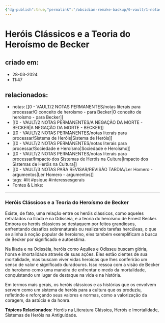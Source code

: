 ```yaml
---
{"dg-publish":true,"permalink":"/obsidian-remake-backup/0-vault/1-notas-literais/filosofia/herois-classicos-e-a-teoria-do-heroismo-de-becker/","tags":["lit","psique","interessesgerais"],"dgHomeLink":true,"dgShowLocalGraph":true,"dgShowFileTree":true,"noteIcon":""}
---
```


# Heróis Clássicos e a Teoria do Heroísmo de Becker

## criado em: 
- 28-03-2024
- 11:47
## relacionados:
- notas: [[0 - VAULT/2 NOTAS PERMANENTES/notas literais para processar/O conceito de heroísmo - para Becker\|O conceito de heroísmo - para Becker]]
- [[0 - VAULT/2 NOTAS PERMANENTES/A NEGAÇÃO DA MORTE - BECKER\|A NEGAÇÃO DA MORTE - BECKER]]
- [[0 - VAULT/2 NOTAS PERMANENTES/notas literais para processar/Sistema de Heróis\|Sistema de Heróis]]
- [[0 - VAULT/2 NOTAS PERMANENTES/notas literais para processar/Sociedade e Heroísmo\|Sociedade e Heroísmo]]
- [[0 - VAULT/2 NOTAS PERMANENTES/notas literais para processar/Impacto dos Sistemas de Heróis na Cultura\|Impacto dos Sistemas de Heróis na Cultura]]
- [[0 - VAULT/3 NOTAS PARA REVISAR/REVISÃO TARDIA/Ler Homero - argumentos\|Ler Homero - argumentos]]
- tags: #lit #psique #interessesgerais 
- Fontes & Links: 
---
### Heróis Clássicos e a Teoria do Heroísmo de Becker

Existe, de fato, uma relação entre os heróis clássicos, como aqueles retratados na Ilíada e na Odisséia, e a teoria do heroísmo de Ernest Becker. Embora os heróis clássicos se destaquem por feitos grandiosos, enfrentando desafios sobrenaturais ou realizando tarefas hercúleas, o que se alinha à noção popular de heroísmo, eles também exemplificam a busca de Becker por significado e autoestima.

Na Ilíada e na Odisséia, heróis como Aquiles e Odisseu buscam glória, honra e imortalidade através de suas ações. Eles estão cientes de sua mortalidade, mas buscam viver vidas heroicas que lhes conferirão um senso de valor e significado duradouros. Isso ressoa com a visão de Becker do heroísmo como uma maneira de enfrentar o medo da mortalidade, conquistando um lugar de destaque na vida e na história.

Em termos mais gerais, os heróis clássicos e as histórias que os envolvem servem como um sistema de heróis para a cultura que os produziu, refletindo e reforçando seus valores e normas, como a valorização da coragem, da astúcia e da honra.

**Tópicos Relacionados:** Heróis na Literatura Clássica, Heróis e Imortalidade, Sistemas de Heróis na Antiguidade.